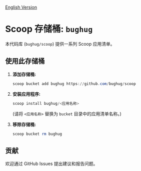 [English Version](README.md)

# Scoop 存储桶: `bughug`

本代码库 (`bughug/scoop`) 提供一系列 Scoop 应用清单。

## 使用此存储桶

1.  **添加存储桶:**
    ```powershell
    scoop bucket add bughug https://github.com/bughug/scoop
    ```

2.  **安装应用程序:**
    ```powershell
    scoop install bughug/<应用名称>
    ```
    (请将 `<应用名称>` 替换为 `bucket` 目录中的应用清单名称。)

3.  **移除存储桶:**
    ```powershell
    scoop bucket rm bughug
    ```

## 贡献

欢迎通过 GitHub Issues 提出建议和报告问题。
